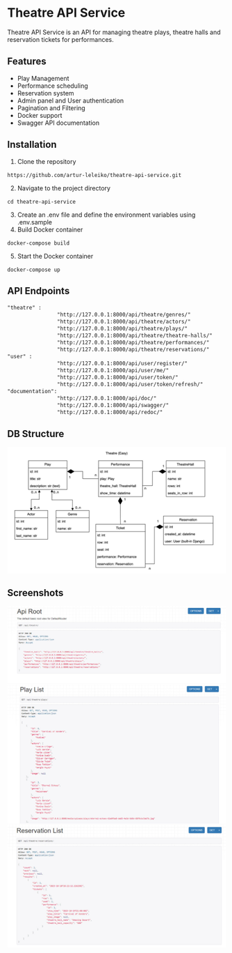 # Theatre API Service

Theatre API Service is an API for managing theatre plays, theatre halls and
reservation tickets for performances.

## Features
* Play Management
* Performance scheduling
* Reservation system
* Admin panel and User authentication
* Pagination and Filtering
* Docker support
* Swagger API documentation

## Installation
1. Clone the repository
```
https://github.com/artur-leleiko/theatre-api-service.git
```

2. Navigate to the project directory
```
cd theatre-api-service
```

3. Create an .env file and define the environment variables using .env.sample
4. Build Docker container
```
docker-compose build
```

5. Start the Docker container
```
docker-compose up
```

## API Endpoints
```
"theatre" : 
                "http://127.0.0.1:8000/api/theatre/genres/"
                "http://127.0.0.1:8000/api/theatre/actors/"
                "http://127.0.0.1:8000/api/theatre/plays/"
                "http://127.0.0.1:8000/api/theatre/theatre-halls/"
                "http://127.0.0.1:8000/api/theatre/performances/"
                "http://127.0.0.1:8000/api/theatre/reservations/"
"user" : 
                "http://127.0.0.1:8000/api/user/register/"
                "http://127.0.0.1:8000/api/user/me/"
                "http://127.0.0.1:8000/api/user/token/"
                "http://127.0.0.1:8000/api/user/token/refresh/"
"documentation": 
                "http://127.0.0.1:8000/api/doc/"
                "http://127.0.0.1:8000/api/swagger/"
                "http://127.0.0.1:8000/api/redoc/"
```

## DB Structure
![DB Structure](theatre_diagram.png)

## Screenshots
![screenshot_1](screenshot_1.jpg)
![screenshot_2](screenshot_2.jpg)
![screenshot_3](screenshot_3.jpg)
